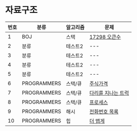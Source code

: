 # 자료구조

|번호|분류|알고리즘|문제
|---|------|---|---|
|1|BOJ|스택|[17298 오큰수](http://www.google.co.kr)|
|2|분류|테스트2|---|
|3|분류|테스트2|---|
|4|분류|테스트2|---|
|5|분류|테스트2|---|
|6|PROGRAMMERS|스택/큐|[주식가격](https://school.programmers.co.kr/learn/courses/30/lessons/42584)|
|7|PROGRAMMERS|스택/큐|[다리를 지나는 트럭](https://school.programmers.co.kr/learn/courses/30/lessons/42583)|
|8|PROGRAMMERS|스택/큐|[프로세스](https://school.programmers.co.kr/learn/courses/30/lessons/42587)|
|9|PROGRAMMERS|해시|[전화번호 목록](https://school.programmers.co.kr/learn/courses/30/lessons/42577)|
|10|PROGRAMMERS|힙|[더 맵게](https://school.programmers.co.kr/learn/courses/30/lessons/42626)|

